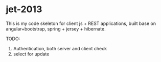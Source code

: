 jet-2013
========

This is my code skeleton for client js + REST applications, built base on angular+bootstrap, spring + jersey + hibernate.

TODO:
1. Authentication, both server and client check
2. select for update